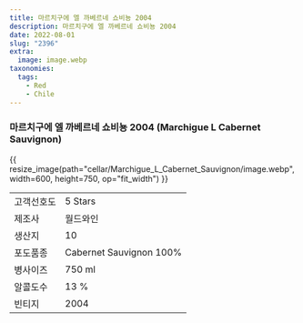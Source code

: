 ```yaml
---
title: 마르치구에 엘 까베르네 쇼비뇽 2004
description: 마르치구에 엘 까베르네 쇼비뇽 2004
date: 2022-08-01
slug: "2396"
extra:
  image: image.webp
taxonomies:
  tags:
    - Red
    - Chile
---
```


### 마르치구에 엘 까베르네 쇼비뇽 2004 (Marchigue L Cabernet Sauvignon)

<!-- more -->

{{ resize_image(path="cellar/Marchigue_L_Cabernet_Sauvignon/image.webp", width=600, height=750, op="fit_width") }}

|           |                                                    |  
| --------- | -------------------------------------------------- |
| 고객선호도   |  5 Stars |
| 제조사   |   월드와인 |
| 생산지   |   10 |
| 포도품종  |   Cabernet Sauvignon 100% |
| 병사이즈  |   750 ml |
| 알콜도수  |   13 % |
| 빈티지   |   2004 |